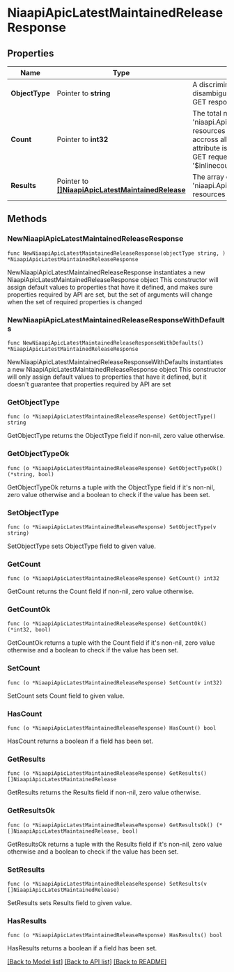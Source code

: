 # NiaapiApicLatestMaintainedReleaseResponse

## Properties

Name | Type | Description | Notes
------------ | ------------- | ------------- | -------------
**ObjectType** | Pointer to **string** | A discriminator value to disambiguate the schema of a HTTP GET response body. | 
**Count** | Pointer to **int32** | The total number of &#39;niaapi.ApicLatestMaintainedRelease&#39; resources matching the request, accross all pages. The &#39;Count&#39; attribute is included when the HTTP GET request includes the &#39;$inlinecount&#39; parameter. | [optional] 
**Results** | Pointer to [**[]NiaapiApicLatestMaintainedRelease**](niaapi.ApicLatestMaintainedRelease.md) | The array of &#39;niaapi.ApicLatestMaintainedRelease&#39; resources matching the request. | [optional] 

## Methods

### NewNiaapiApicLatestMaintainedReleaseResponse

`func NewNiaapiApicLatestMaintainedReleaseResponse(objectType string, ) *NiaapiApicLatestMaintainedReleaseResponse`

NewNiaapiApicLatestMaintainedReleaseResponse instantiates a new NiaapiApicLatestMaintainedReleaseResponse object
This constructor will assign default values to properties that have it defined,
and makes sure properties required by API are set, but the set of arguments
will change when the set of required properties is changed

### NewNiaapiApicLatestMaintainedReleaseResponseWithDefaults

`func NewNiaapiApicLatestMaintainedReleaseResponseWithDefaults() *NiaapiApicLatestMaintainedReleaseResponse`

NewNiaapiApicLatestMaintainedReleaseResponseWithDefaults instantiates a new NiaapiApicLatestMaintainedReleaseResponse object
This constructor will only assign default values to properties that have it defined,
but it doesn't guarantee that properties required by API are set

### GetObjectType

`func (o *NiaapiApicLatestMaintainedReleaseResponse) GetObjectType() string`

GetObjectType returns the ObjectType field if non-nil, zero value otherwise.

### GetObjectTypeOk

`func (o *NiaapiApicLatestMaintainedReleaseResponse) GetObjectTypeOk() (*string, bool)`

GetObjectTypeOk returns a tuple with the ObjectType field if it's non-nil, zero value otherwise
and a boolean to check if the value has been set.

### SetObjectType

`func (o *NiaapiApicLatestMaintainedReleaseResponse) SetObjectType(v string)`

SetObjectType sets ObjectType field to given value.


### GetCount

`func (o *NiaapiApicLatestMaintainedReleaseResponse) GetCount() int32`

GetCount returns the Count field if non-nil, zero value otherwise.

### GetCountOk

`func (o *NiaapiApicLatestMaintainedReleaseResponse) GetCountOk() (*int32, bool)`

GetCountOk returns a tuple with the Count field if it's non-nil, zero value otherwise
and a boolean to check if the value has been set.

### SetCount

`func (o *NiaapiApicLatestMaintainedReleaseResponse) SetCount(v int32)`

SetCount sets Count field to given value.

### HasCount

`func (o *NiaapiApicLatestMaintainedReleaseResponse) HasCount() bool`

HasCount returns a boolean if a field has been set.

### GetResults

`func (o *NiaapiApicLatestMaintainedReleaseResponse) GetResults() []NiaapiApicLatestMaintainedRelease`

GetResults returns the Results field if non-nil, zero value otherwise.

### GetResultsOk

`func (o *NiaapiApicLatestMaintainedReleaseResponse) GetResultsOk() (*[]NiaapiApicLatestMaintainedRelease, bool)`

GetResultsOk returns a tuple with the Results field if it's non-nil, zero value otherwise
and a boolean to check if the value has been set.

### SetResults

`func (o *NiaapiApicLatestMaintainedReleaseResponse) SetResults(v []NiaapiApicLatestMaintainedRelease)`

SetResults sets Results field to given value.

### HasResults

`func (o *NiaapiApicLatestMaintainedReleaseResponse) HasResults() bool`

HasResults returns a boolean if a field has been set.


[[Back to Model list]](../README.md#documentation-for-models) [[Back to API list]](../README.md#documentation-for-api-endpoints) [[Back to README]](../README.md)


